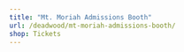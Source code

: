 ```yaml
---
title: "Mt. Moriah Admissions Booth"
url: /deadwood/mt-moriah-admissions-booth/
shop: Tickets
---
```

